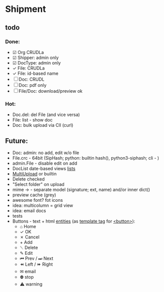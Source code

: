# Shipment
## todo

### Done:
- &#9745; Org CRUDLa
- &#9745; Shipper: admin only
- &#9745; DocType: admin only
- &check; File: CRUDLa
- &check; File: id-based name
- &#9744; Doc: CRUDL
- &#9744; Doc: pdf only
- &#9744; File/Doc: download/preview ok

### Hot:
- Doc.del: del File (and vice versa)
- File: list - show doc
- Doc: bulk upload via ClI (curl)

## Future:
- Doc: admin: no add, edit w/o file
- File.crc - 64bit (SipHash; python: builtin hash(), python3-siphash; cli - )
- admin.File - disable edit on add
- DocList date-based views [lists](https://docs.djangoproject.com/en/3.0/ref/class-based-views/generic-date-based/)
- [MultiUpload](https://github.com/Chive/django-multiupload) or builtin
- Delete checked
- "Select folder" on upload
- mime &rarr; - separate model (signature; ext, name) and/or inner dict()
- preview cache (grey)
- awesome font? fot icons
- idea: multicolumn = grid view
- idea: email docs
- tests
- Buttons - text + html [entities](https://www.amp-what.com/unicode/search/home)
  (as [template tag](https://docs.djangoproject.com/en/3.0/howto/custom-template-tags/)
  for [&lt;button&gt;](http://htmlbook.ru/html/button)):
  - &#8962; Home
  - &check; OK
  - &cross; Cancel
  - &plus; Add
  - &#9249; Delete
  - &#9998; Edit
  - &#9198; Prev / &#9197; Next
  - &#9194; Left / &#9193; Right
  - &#9993; email
  - &#9940; stop
  - &#9888; warning
